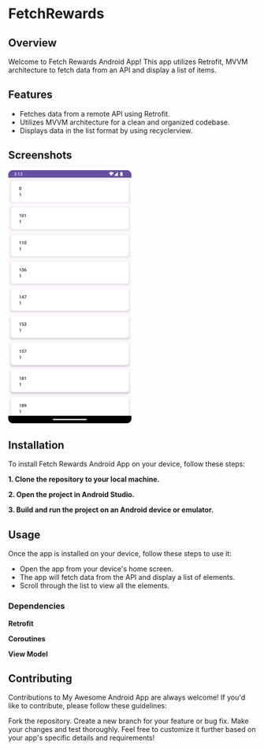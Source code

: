 # FetchRewards
## Overview
Welcome to Fetch Rewards Android App! This app utilizes Retrofit, MVVM architecture to fetch data from an API and display a list of items.

## Features
- Fetches data from a remote API using Retrofit.
- Utilizes MVVM architecture for a clean and organized codebase.
- Displays data in the list format by using recyclerview.

## Screenshots

<img src="images/listOfItems.png" alt="Screenshot 1" width="250"/> 

## Installation
To install Fetch Rewards Android App on your device, follow these steps:

 **1. Clone the repository to your local machine.**
 
 **2. Open the project in Android Studio.**
 
 **3. Build and run the project on an Android device or emulator.**

## Usage
Once the app is installed on your device, follow these steps to use it:

- Open the app from your device's home screen.
- The app will fetch data from the API and display a list of elements.
- Scroll through the list to view all the elements.

### Dependencies

**Retrofit**

**Coroutines**

**View Model**

## Contributing
Contributions to My Awesome Android App are always welcome! If you'd like to contribute, please follow these guidelines:

Fork the repository.
Create a new branch for your feature or bug fix.
Make your changes and test thoroughly.
Feel free to customize it further based on your app's specific details and requirements!
